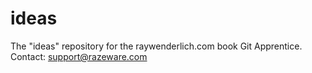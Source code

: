 # ideas
The "ideas" repository for the raywenderlich.com book Git Apprentice.
Contact: support@razeware.com 
